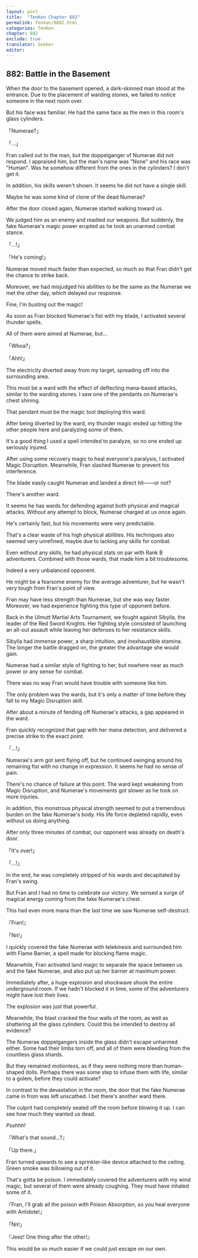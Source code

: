 ```yaml
---
layout: post
title:  "TenKen Chapter 882"
permalink: Tenken/0882.html
categories: TenKen
chapter: 882
exclude: true
translator: Seeker
editor: 
---
```

<h2>882: Battle in the Basement</h2>

When the door to the basement opened, a dark-skinned man stood at the entrance. Due to the placement of warding stones, we failed to notice someone in the next room over.

But his face was familiar. He had the same face as the men in this room's glass cylinders.

「Numerae?」

「...」

Fran called out to the man, but the doppelganger of Numerae did not respond. I appraised him, but the man's name was "None" and his race was "Human". Was he somehow different from the ones in the cylinders? I don't get it.

In addition, his skills weren't shown. It seems he did not have a single skill.

Maybe he was some kind of clone of the dead Numerae?

After the door closed again, Numerae started walking toward us.

We judged him as an enemy and readied our weapons. But suddenly, the fake Numerae's magic power erupted as he took an unarmed combat stance.

「...!」

「He's coming!」

Numerae moved much faster than expected, so much so that Fran didn't get the chance to strike back.

Moreover, we had misjudged his abilities to be the same as the Numerae we met the other day, which delayed our response.

Fine, I'm busting out the magic!

As soon as Fran blocked Numerae's fist with my blade, I activated several thunder spells.

All of them were aimed at Numerae, but...

「Whoa?」

「Ahh!」

The electricity diverted away from my target, spreading off into the surrounding area.

This must be a ward with the effect of deflecting mana-based attacks, similar to the warding stones. I saw one of the pendants on Numerae's chest shining.

That pendant must be the magic tool deploying this ward.

After being diverted by the ward, my thunder magic ended up hitting the other people here and paralyzing some of them.

It's a good thing I used a spell intended to paralyze, so no one ended up seriously injured.

After using some recovery magic to heal everyone's paralysis, I activated Magic Disruption. Meanwhile, Fran slashed Numerae to prevent his interference.

The blade easily caught Numerae and landed a direct hit――or not?

There's another ward.

It seems he has wards for defending against both physical and magical attacks. Without any attempt to block, Numerae charged at us once again.

He's certainly fast, but his movements were very predictable.

That's a clear waste of his high physical abilities. His techniques also seemed very unrefined, maybe due to lacking any skills for combat.

Even without any skills, he had physical stats on par with Rank B adventurers. Combined with those wards, that made him a bit troublesome.

Indeed a very unbalanced opponent.

He might be a fearsome enemy for the average adventurer, but he wasn't very tough from Fran's point of view.

Fran may have less strength than Numerae, but she was way faster. Moreover, we had experience fighting this type of opponent before.

Back in the Ulmutt Martial Arts Tournament, we fought against Sibylla, the leader of the Red Sword Knights. Her fighting style consisted of launching an all-out assault while leaving her defenses to her resistance skills.

Sibylla had immense power, a sharp intuition, and inexhaustible stamina. The longer the battle dragged on, the greater the advantage she would gain.

Numerae had a similar style of fighting to her, but nowhere near as much power or any sense for combat.

There was no way Fran would have trouble with someone like him.

The only problem was the wards, but it's only a matter of time before they fall to my Magic Disruption skill.

After about a minute of fending off Numerae's attacks, a gap appeared in the ward.

Fran quickly recognized that gap with her mana detection, and delivered a precise strike to the exact point.

「...!」

Numerae's arm got sent flying off, but he continued swinging around his remaining fist with no change in expression. It seems he had no sense of pain.

There's no chance of failure at this point. The ward kept weakening from Magic Disruption, and Numerae's movements got slower as he took on more injuries.

In addition, this monstrous physical strength seemed to put a tremendous burden on the fake Numerae's body. His life force depleted rapidly, even without us doing anything.

After only three minutes of combat, our opponent was already on death's door.

「It's over!」

「...!」

In the end, he was completely stripped of his wards and decapitated by Fran's swing.

But Fran and I had no time to celebrate our victory. We sensed a surge of magical energy coming from the fake Numerae's chest.

This had even more mana than the last time we saw Numerae self-destruct.

『Fran!』

「Nn!」

I quickly covered the fake Numerae with telekinesis and surrounded him with Flame Barrier, a spell made for blocking flame magic.

Meanwhile, Fran activated land magic to separate the space between us and the fake Numerae, and also put up her barrier at maximum power.

Immediately after, a huge explosion and shockwave shook the entire underground room. If we hadn't blocked it in time, some of the adventurers might have lost their lives.

The explosion was just that powerful.

Meanwhile, the blast cracked the four walls of the room, as well as shattering all the glass cylinders. Could this be intended to destroy all evidence?

The Numerae doppelgangers inside the glass didn't escape unharmed either. Some had their limbs torn off, and all of them were bleeding from the countless glass shards.

But they remained motionless, as if they were nothing more than human-shaped dolls. Perhaps there was some step to infuse them with life, similar to a golem, before they could activate?

In contrast to the devastation in the room, the door that the fake Numerae came in from was left unscathed. I bet there's another ward there.

The culprit had completely sealed off the room before blowing it up. I can see how much they wanted us dead.

*Psshhh*!

『What's that sound...?』

「Up there.」

Fran turned upwards to see a sprinkler-like device attached to the ceiling. Green smoke was billowing out of it.

That's gotta be poison. I immediately covered the adventurers with my wind magic, but several of them were already coughing. They must have inhaled some of it.

『Fran, I'll grab all the poison with Poison Absorption, so you heal everyone with Antidote!』

「Nn!」

『Jeez! One thing after the other!』

This would be so much easier if we could just escape on our own.



